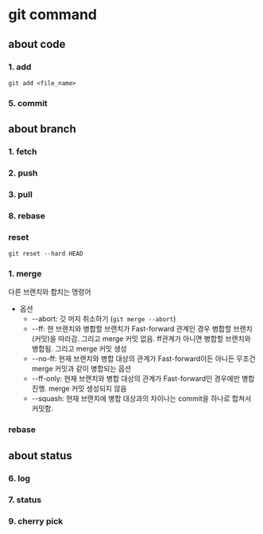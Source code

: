 # git command

## about code

### 1. add

```console
git add <file_name>
```

### 5. commit

## about branch

### 1. fetch

### 2. push

### 3. pull

### 8. rebase

### reset

`git reset --hard HEAD`

### 1. merge

다른 브랜치와 합치는 명령어

* 옵션
  * --abort: 깃 머지 취소하기 (`git merge --abort`)
  * --ff: 현 브랜치와 병합할 브랜치가 Fast-forward 관계인 경우 병합할 브랜치(커밋)을 따라감. 그리고 merge 커밋 없음. ff관계가 아니면 병합할 브랜치와 병합됨. 그리고 merge 커밋 생성
  * --no-ff: 현재 브랜치와 병합 대상의 관계가 Fast-forward이든 아니든 무조건 merge 커밋과 같이 병합되는 옵션
  * --ff-only: 현재 브랜치와 병합 대상의 관계가 Fast-forward인 경우에만 병합 진행. merge 커밋 생성되지 않음
  * --squash: 현재 브랜치에 병합 대상과의 차이나는 commit을 하나로 합쳐서 커밋함.

### rebase

## about status

### 6. log

### 7. status

### 9. cherry pick

